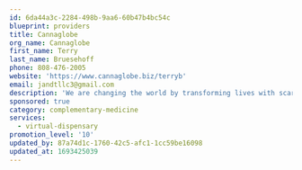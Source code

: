 ```yaml
---
id: 6da44a3c-2284-498b-9aa6-60b47b4bc54c
blueprint: providers
title: Cannaglobe
org_name: Cannaglobe
first_name: Terry
last_name: Bruesehoff
phone: 808-476-2005
website: 'https://www.cannaglobe.biz/terryb'
email: jandtllc3@gmail.com
description: 'We are changing the world by transforming lives with scared plants that put smiles on faces, happiness in hearts, laughter in love and health back in the home.'
sponsored: true
category: complementary-medicine
services:
  - virtual-dispensary
promotion_level: '10'
updated_by: 87a74d1c-1760-42c5-afc1-1cc59be16098
updated_at: 1693425039
---
```

